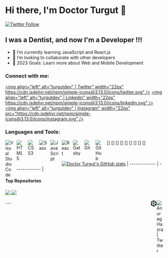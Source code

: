 # Hi there, I'm Doctor Turgut 👋 

[![Twitter Follow](https://img.shields.io/twitter/follow/turgut_ch?color=1DA1F2&logo=twitter&style=for-the-badge)](https://twitter.com/intent/follow?original_referer=https%3A%2F%2Fgithub.com%2Fturgut_ch&screen_name=turgut_ch)

## I was a Dentist, and now I'm a Developer !!!


- 🌱 I’m currently learning JavaScript and React.js
- 👯 I’m looking to collaborate with other developers
- 🥅 2023 Goals: Learn more about Web and Mobile         Development 

### Connect with me:

[<img align="left" alt="turgutdev" | Twitter" width="22px" https://cdn.jsdelivr.net/npm/simple-icons@3.13.0/icons/twitter.svg" />][twitter]
[<img align="left" alt="turgutdev" | Linkedin" width="22px" https://cdn.jsdelivr.net/npm/simple-icons@3.13.0/icons/linkedin.svg" />][linkedin]
[<img align="left" alt="turgutdev" | Instagram" width="22px" src="https://cdn.jsdelivr.net/npm/simple-icons@3.13.0/icons/instagram.svg" />][instagram]


### Languages and Tools:

[<img align="left" alt="Visual Studio Code" width="26px" src="https://cdn.jsdelivr.net/gh/devicons/devicon/icons/vscode/vscode-original.svg" style="padding-right:10px;" />]
[<img align="left" alt="HTML5" width="26px" src="https://cdn.jsdelivr.net/gh/devicons/devicon/icons/html5/html5-original.svg" style="padding-right:10px;" />]
[<img align="left" alt="CSS3" width="26px" src="https://cdn.jsdelivr.net/gh/devicons/devicon/icons/css3/css3-original.svg" style="padding-right:10px;" />]
[<img align="left" alt="Sass" width="26px" src="https://cdn.jsdelivr.net/gh/devicons/devicon/icons/sass/sass-original.svg" style="padding-right:10px;" />]
[<img align="left" alt="JavaScript" width="26px" src="https://cdn.jsdelivr.net/gh/devicons/devicon/icons/javascript/javascript-original.svg" style="padding-right:10px;" />]
[<img align="left" alt="React" width="26px" src="https://cdn.jsdelivr.net/gh/devicons/devicon/icons/react/react-original.svg" style="padding-right:10px;" />]
[<img align="left" alt="Gatsby" width="26px" src="https://cdn.jsdelivr.net/gh/devicons/devicon/icons/gatsby/gatsby-original.svg" style="padding-right:10px;" />]
[<img align="left" alt="Git" width="26px" src="https://cdn.jsdelivr.net/gh/devicons/devicon/icons/git/git-original.svg" style="padding-right:10px;" />]
[<img align="left" alt="GitHub" width="26px" src="https://cdn.jsdelivr.net/npm/simple-icons@3.13.0/icons/github.svg" style="padding-right:10px;" />]
  
[![Doctor Turgut's GitHub stats](https://github-readme-stats.vercel.app/api?username=turgutdev)](https://github.com/turgutdev/github-readme-stats)
| ------------- | ------------- |

#### Top Repositories


<a href="https://github.com/turgutdev/github-readme-stats">
  <img align="center" src="https://github-readme-stats.vercel.app/api/pin/?username=turgutdev&repo=github-readme-stats&theme=buefy" />
</a>
<a href="https://github.com/turgutdev/turgutdev.github.io">
  <img align="center" src="https://github-readme-stats.vercel.app/api/pin/?username=turgutdev&repo=turgutdev.github.io&theme=buefy" />
</a>

<br />
<br />

<a href="https://twitter.com/anuraghazru">
  <img align="right" alt="Anurag Hazra | Twitter" width="21px" src="https://raw.githubusercontent.com/anuraghazra/anuraghazra/master/assets/twitter.svg" />
</a>
<a href="https://codesandbox.io/u/anuraghazra">
  <img align="right" alt="Anurag Hazra | CodeSandbox" width="20px" src="https://raw.githubusercontent.com/anuraghazra/anuraghazra/master/assets/codesandbox.svg" />
</a>
---

[twitter]: https://twitter.com/turgut_ch
[instagram]: https://instagram.com/turgut.ch
[linkedin]: https://linkedin.com/in/turgut-ch
